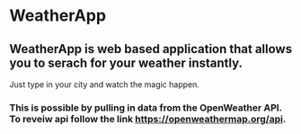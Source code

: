 # WeatherApp

## WeatherApp is web based application that allows you to serach for your weather instantly.

Just type in your city and watch the magic happen.

### This is possible by pulling in data from the OpenWeather API. To reveiw api follow the link https://openweathermap.org/api.